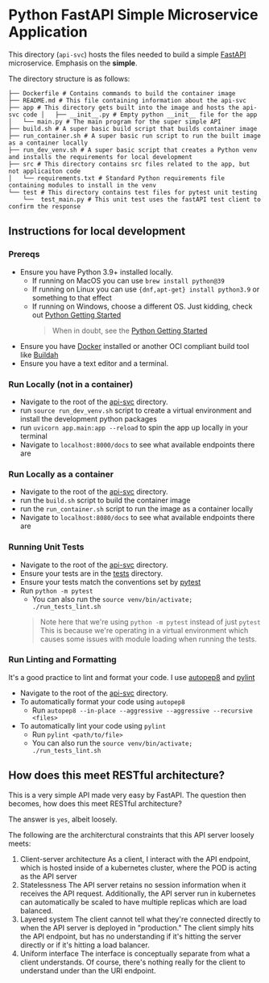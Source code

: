 # Python FastAPI Simple Microservice Application
This directory (`api-svc`) hosts the files needed to build a simple
[FastAPI](https://fastapi.tiangolo.com) microservice. Emphasis on the **simple**.

The directory structure is as follows:
```
├── Dockerfile # Contains commands to build the container image
├── README.md # This file containing information about the api-svc 
├── app # This directory gets built into the image and hosts the api-svc code │   ├── __init__.py # Empty python __init__ file for the app
│   └── main.py # The main program for the super simple API
├── build.sh # A super basic build script that builds container image
├── run_container.sh # A super basic run script to run the built image as a container locally
├── run_dev_venv.sh # A super basic script that creates a Python venv and installs the requirements for local development
├── src # This directory contains src files related to the app, but not applicaiton code
│   └── requirements.txt # Standard Python requirements file containing modules to install in the venv
└── test # This directory contains test files for pytest unit testing
    └──  test_main.py # This unit test uses the fastAPI test client to confirm the response
```

## Instructions for local development
### Prereqs
* Ensure you have Python 3.9+ installed locally.
    * If running on MacOS you can use `brew install python@39`
    * If running on Linux you can use `{dnf,apt-get} install python3.9` or something to that effect
    * If running on Windows, choose a different OS. Just kidding, check out [Python Getting Started](https://wiki.python.org/moin/BeginnersGuide/Download)
        > When in doubt, see the [Python Getting Started](https://wiki.python.org/moin/BeginnersGuide/Download)
* Ensure you have [Docker](https://www.docker.com/get-started) installed or another OCI compliant build tool like [Buildah](https://buildah.io)
* Ensure you have a text editor and a terminal.

### Run Locally (not in a container)
* Navigate to the root of the [api-svc](./) directory.
* run `source run_dev_venv.sh` script to create a virtual environment and install the development python packages
* run `uvicorn app.main:app --reload` to spin the app up locally in your terminal
* Navigate to `localhost:8000/docs` to see what available endpoints there are

### Run Locally as a container
* Navigate to the root of the [api-svc](./) directory.
* run the `build.sh` script to build the container image
* run the `run_container.sh` script to run the image as a container locally
* Navigate to `localhost:8080/docs` to see what available endpoints there are

### Running Unit Tests
* Navigate to the root of the [api-svc](./) directory.
* Ensure your tests are in the [tests](./tests) directory.
* Ensure your tests match the conventions set by [pytest](https://docs.pytest.org/en/7.1.x/index.html)
* Run `python -m pytest`
    * You can also run the `source venv/bin/activate; ./run_tests_lint.sh`
    > Note here that we're using `python -m pytest` instead of just `pytest`
    > This is because we're operating in a virtual environment which causes some issues
    > with module loading when running the tests.

### Run Linting and Formatting
It's a good practice to lint and format your code. I use [autopep8](https://pypi.org/project/autopep8/) and [pylint](https://pylint.org)
* Navigate to the root of the [api-svc](./) directory.
* To automatically format your code using `autopep8`
    * Run `autopep8 --in-place --aggressive --aggressive --recursive <files>`
* To automatically lint your code using `pylint`
    * Run `pylint <path/to/file>`
    * You can also run the `source venv/bin/activate; ./run_tests_lint.sh`

## How does this meet RESTful architecture?
This is a very simple API made very easy by FastAPI. The question then becomes,
how does this meet RESTful architecture?

The answer is `yes`, albeit loosely.

The following are the architerctural constraints that this API server loosely meets:
1. Client-server architecture
    As a client, I interact with the API endpoint, which is hosted inside of a kubernetes cluster, where the POD is acting as the API server
2. Statelessness
    The API server retains no session information when it receives the API request.
    Additionally, the API server run in kubernetes can automatically be scaled to have multiple replicas which are load balanced.
3. Layered system
    The client cannot tell what they're connected directly to when the API server is deployed in "production."
    The client simply hits the API endpoint, but has no understanding if it's hitting the server directly or if it's hitting a load balancer.
4. Uniform interface
    The interface is conceptually separate from what a client understands. Of course, there's nothing really
    for the client to understand under than the URI endpoint.
